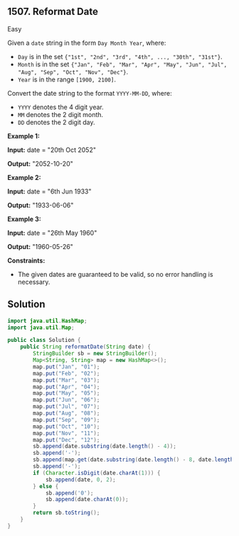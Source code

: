 ## 1507\. Reformat Date

Easy

Given a `date` string in the form `Day Month Year`, where:

*   `Day` is in the set `{"1st", "2nd", "3rd", "4th", ..., "30th", "31st"}`.
*   `Month` is in the set `{"Jan", "Feb", "Mar", "Apr", "May", "Jun", "Jul", "Aug", "Sep", "Oct", "Nov", "Dec"}`.
*   `Year` is in the range `[1900, 2100]`.

Convert the date string to the format `YYYY-MM-DD`, where:

*   `YYYY` denotes the 4 digit year.
*   `MM` denotes the 2 digit month.
*   `DD` denotes the 2 digit day.

**Example 1:**

**Input:** date = "20th Oct 2052"

**Output:** "2052-10-20"

**Example 2:**

**Input:** date = "6th Jun 1933"

**Output:** "1933-06-06"

**Example 3:**

**Input:** date = "26th May 1960"

**Output:** "1960-05-26"

**Constraints:**

*   The given dates are guaranteed to be valid, so no error handling is necessary.

## Solution

```java
import java.util.HashMap;
import java.util.Map;

public class Solution {
    public String reformatDate(String date) {
        StringBuilder sb = new StringBuilder();
        Map<String, String> map = new HashMap<>();
        map.put("Jan", "01");
        map.put("Feb", "02");
        map.put("Mar", "03");
        map.put("Apr", "04");
        map.put("May", "05");
        map.put("Jun", "06");
        map.put("Jul", "07");
        map.put("Aug", "08");
        map.put("Sep", "09");
        map.put("Oct", "10");
        map.put("Nov", "11");
        map.put("Dec", "12");
        sb.append(date.substring(date.length() - 4));
        sb.append('-');
        sb.append(map.get(date.substring(date.length() - 8, date.length() - 5)));
        sb.append('-');
        if (Character.isDigit(date.charAt(1))) {
            sb.append(date, 0, 2);
        } else {
            sb.append('0');
            sb.append(date.charAt(0));
        }
        return sb.toString();
    }
}
```